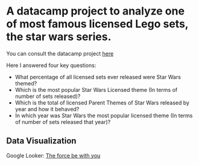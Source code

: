 # A datacamp project to analyze one of most famous licensed Lego sets, the star wars series.

You can consult the datacamp project [here](https://www.datacamp.com/projects/10)

Here I answered four key questions: 

- What percentage of all licensed sets ever released were Star Wars themed?
- Which is the most popular Star Wars Licensed theme (In terms of number of sets released)?
- Which is the total of licensed Parent Themes of Star Wars released by year and how it behaved?
- In which year was Star Wars the most popular licensed theme (In terms of number of sets released that year)?

## Data Visualization

Google Looker: [The force be with you](https://lookerstudio.google.com/reporting/77554a1d-db27-4c5d-8a2c-dd6ecae9d2e3)
